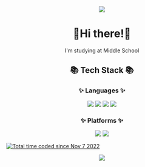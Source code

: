 <div align="center">
	<img src="https://capsule-render.vercel.app/api?type=waving&color=timeGradient&height=200&section=header&text=jwkwon's%20GitHub!&fontSize=90"/>
</div>

<h1 align="center"> 👋Hi there!👋 </h1>

<p align="center"> I'm studying at Middle School </p>

<h2 align="center">📚 Tech Stack 📚</h2>

<h3 align="center">✨ Languages ✨</h3>
<div align="center">
	<img src="https://img.shields.io/badge/Python-3766AB?style=flat-square&logo=Python&logoColor=white"/>
  	<img src="https://img.shields.io/badge/Java-007396?style=flat-square&logo=Java&logoColor=white"/>
  	<img src="https://img.shields.io/badge/HTML5-E34F26?style=flat&logo=HTML5&logoColor=white"/>
	<img src="https://img.shields.io/badge/CSS3-1572B6?style=flat&logo=CSS3&logoColor=white"/>
</div>

<h3 align="center">✨ Platforms ✨</h3>
<div align="center">
	<img src="https://img.shields.io/badge/Oracle%20SQL-F80000?style=flat&logo=Oracle&logoColor=white"/>
	<img src="https://img.shields.io/badge/GitHub-181717?style=flat&logo=GitHub&logoColor=white"/>
</div>

 <a href="https://wakatime.com/@04576067-463a-4fd9-be4e-56687a44d3fb"><img src="https://wakatime.com/badge/user/04576067-463a-4fd9-be4e-56687a44d3fb.svg" alt="Total time coded since Nov 7 2022" /></a>

<p align="center"> <a href="https://discord.gg/mng"><img src="https://img.shields.io/badge/Discord-5865f2?style=flat-square&logo=Discord&logoColor=white"/></p>
